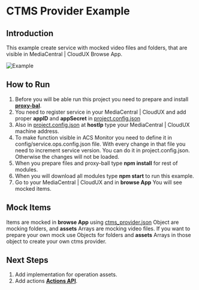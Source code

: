 # CTMS Provider Example

## Introduction
This example create service with mocked video files and folders, that
are visible in MediaCentral | CloudUX Browse App.

![Example](screenshots/example-browse.png "Example")

## How to Run
1) Before you will be able run this project you need to prepare
and install [**proxy-bal**](http://developer.avid.com/connector_api/cloudux-starter-kit-service/development_guide/index.html).
2) You need to register service in your MediaCentral | CloudUX and add
proper **appID** and **appSecret** in [project.config.json](project.config.json)
3) Also in [project.config.json](project.config.json) at **hostIp** type your
MediaCentral | CloudUX machine address.
4) To make function visible in ACS Monitor you need to define it in config/service.ops.config.json file. With every change in that file you need to increment service version. You can do it in project.config.json. Otherwise the changes will not be loaded.
5) When you prepare files and proxy-ball type **npm install** for rest
of modules.
6) When you will download all modules type **npm start** to run this example.
7) Go to your MediaCentral | CloudUX and in **browse App** You will see mocked items.

## Mock Items
Items are mocked in **browse App** using [ctms_provider.json](ctms_provider.json)
Object are mocking folders, and **assets** Arrays are mocking video files.
If you want to prepare your own mock use Objects for folders and
**assets** Arrays in those object to create your own ctms provider.

## Next Steps
1) Add implementation for operation assets.
2) Add actions [**Actions API**](http://developer.avid.com/mcux_ui_plugin/clux-api/actions-api.html).
